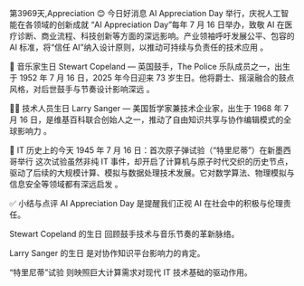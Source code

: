 第3969天,Appreciation   😊 今日好消息
AI Appreciation Day 举行，庆祝人工智能在各领域的创新成就
“AI Appreciation Day”每年 7 月 16 日举办，致敬 AI 在医疗诊断、商业流程、科技创新等方面的深远影响。产业领袖呼吁发展公平、包容的 AI 标准，将“信任 AI”纳入设计原则，以推动可持续与负责任的技术应用 。

🎵 音乐家生日
Stewart Copeland — 英国鼓手，The Police 乐队成员之一，出生于 1952 年 7 月 16 日，2025 年今日迎来 73 岁生日。他将爵士、摇滚融合的鼓点风格，对后世鼓手与节奏设计影响深远 。

👨‍💻 技术人员生日
Larry Sanger — 美国哲学家兼技术企业家，出生于 1968 年 7 月 16 日，是维基百科联合创始人之一，推动了自由知识共享与协作编辑模式的全球影响力 。

📜 IT 历史上的今天
1945 年 7 月 16 日：首次原子弹试验（“特里尼蒂”）在新墨西哥举行
这次试验虽然非纯 IT 事件，却开启了计算机与原子时代交织的历史节点，驱动了后续的大规模计算、模拟与数据处理技术发展。它对数学算法、物理模拟与信息安全等领域都有深远启发 。

✅ 小结与点评
AI Appreciation Day 是提醒我们正视 AI 在社会中的积极与伦理责任。

Stewart Copeland 的生日 回顾鼓手技术与音乐节奏的革新脉络。

Larry Sanger 的生日 是对协作知识平台影响力的肯定。

“特里尼蒂”试验 则映照巨大计算需求对现代 IT 技术基础的驱动作用。

